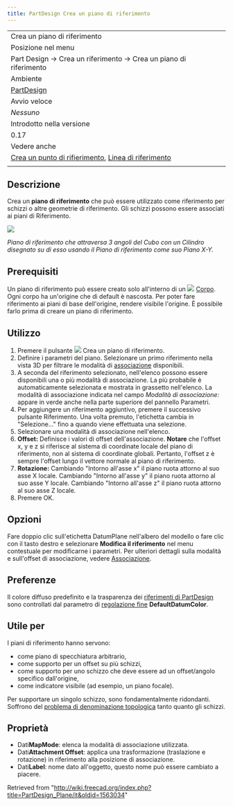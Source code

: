```yaml
---
title: PartDesign Crea un piano di riferimento
---
```

|  |
| --- |
| Crea un piano di riferimento |
| Posizione nel menu |
| Part Design → Crea un riferimento → Crea un piano di riferimento |
| Ambiente |
| [PartDesign](/PartDesign_Workbench/it "PartDesign Workbench/it") |
| Avvio veloce |
| *Nessuno* |
| Introdotto nella versione |
| 0.17 |
| Vedere anche |
| [Crea un punto di rifierimento](/PartDesign_Point/it "PartDesign Point/it"), [Linea di riferimento](/PartDesign_Line/it "PartDesign Line/it") |
|  |

## Descrizione

Crea un **piano di riferimento** che può essere utilizzato come riferimento per schizzi o altre geometrie di riferimento. Gli schizzi possono essere associati ai piani di Riferimento.

![](/images/Datum_plane.png)

*Piano di riferimento che attraversa 3 angoli del Cubo con un Cilindro disegnato su di esso usando il Piano di riferimento come suo Piano X-Y.*

## Prerequisiti

Un piano di riferimento può essere creato solo all'interno di un ![](/images/PartDesign_Body.svg) [Corpo](/PartDesign_Body/it "PartDesign Body/it"). Ogni corpo ha un'origine che di default è nascosta. Per poter fare riferimento ai piani di base dell'origine, rendere visibile l'origine. È possibile farlo prima di creare un piano di riferimento.

## Utilizzo

1. Premere il pulsante ![](/images/PartDesign_Plane.svg) Crea un piano di riferimento.
2. Definire i parametri del piano. Selezionare un primo riferimento nella vista 3D per filtrare le modalità di [associazione](/Part_EditAttachment/it "Part EditAttachment/it") disponibili.
3. A seconda del riferimento selezionato, nell'elenco possono essere disponibili una o più modalità di associazione. La più probabile è automaticamente selezionata e mostrata in grassetto nell'elenco. La modalità di associazione indicata nel campo *Modalità di associazione:* appare in verde anche nella parte superiore del pannello Parametri.
4. Per aggiungere un riferimento aggiuntivo, premere il successivo pulsante Riferimento. Una volta premuto, l'etichetta cambia in "Selezione..." fino a quando viene effettuata una selezione.
5. Selezionare una modalità di associazione nell'elenco.
6. **Offset:** Definisce i valori di offset dell'associazione. **Notare** che l'offset x, y e z si riferisce al sistema di coordinate locale del piano di riferimento, non al sistema di coordinate globali. Pertanto, l'offset z è sempre l'offset lungo il vettore normale al piano di riferimento.
7. **Rotazione:** Cambiando "Intorno all'asse x" il piano ruota attorno al suo asse X locale. Cambiando "Intorno all'asse y" il piano ruota attorno al suo asse Y locale. Cambiando "Intorno all'asse z" il piano ruota attorno al suo asse Z locale.
8. Premere OK.

## Opzioni

Fare doppio clic sull'etichetta DatumPlane nell'albero del modello o fare clic con il tasto destro e selezionare **Modifica il riferimento** nel menu contestuale per modificarne i parametri. Per ulteriori dettagli sulla modalità e sull'offset di associazione, vedere [Associazione](/Part_EditAttachment/it "Part EditAttachment/it").

## Preferenze

Il colore diffuso predefinito e la trasparenza dei [riferimenti di PartDesign](/PartDesign_CompDatums/it "PartDesign CompDatums/it") sono controllati dal parametro di [regolazione fine](/Fine-tuning/it#PartDesign_Workbench "Fine-tuning/it")  **DefaultDatumColor**.

## Utile per

I piani di riferimento hanno servono:

* come piano di specchiatura arbitrario,
* come supporto per un offset su più schizzi,
* come supporto per uno schizzo che deve essere ad un offset/angolo specifico dall'origine,
* come indicatore visibile (ad esempio, un piano focale).

Per supportare un singolo schizzo, sono fondamentalmente ridondanti. Soffrono del [problema di denominazione topologica](/Topological_naming_problem/it "Topological naming problem/it") tanto quanto gli schizzi.

## Proprietà

* Dati**MapMode**: elenca la modalità di associazione utilizzata.
* Dati**Attachment Offset**: applica una trasformazione (traslazione e rotazione) in riferimento alla posizione di associazione.
* Dati**Label**: nome dato all'oggetto, questo nome può essere cambiato a piacere.

Retrieved from "<http://wiki.freecad.org/index.php?title=PartDesign_Plane/it&oldid=1563034>"